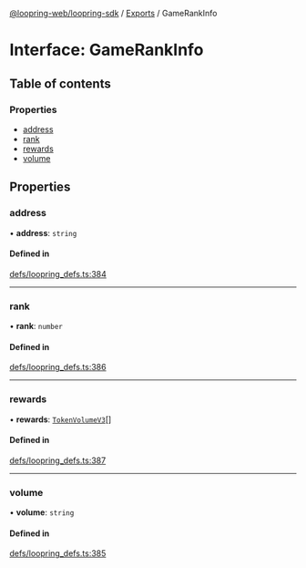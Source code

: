 [@loopring-web/loopring-sdk](../README.md) / [Exports](../modules.md) / GameRankInfo

# Interface: GameRankInfo

## Table of contents

### Properties

- [address](GameRankInfo.md#address)
- [rank](GameRankInfo.md#rank)
- [rewards](GameRankInfo.md#rewards)
- [volume](GameRankInfo.md#volume)

## Properties

### address

• **address**: `string`

#### Defined in

[defs/loopring_defs.ts:384](https://github.com/Loopring/loopring_sdk/blob/538bd47/src/defs/loopring_defs.ts#L384)

___

### rank

• **rank**: `number`

#### Defined in

[defs/loopring_defs.ts:386](https://github.com/Loopring/loopring_sdk/blob/538bd47/src/defs/loopring_defs.ts#L386)

___

### rewards

• **rewards**: [`TokenVolumeV3`](TokenVolumeV3.md)[]

#### Defined in

[defs/loopring_defs.ts:387](https://github.com/Loopring/loopring_sdk/blob/538bd47/src/defs/loopring_defs.ts#L387)

___

### volume

• **volume**: `string`

#### Defined in

[defs/loopring_defs.ts:385](https://github.com/Loopring/loopring_sdk/blob/538bd47/src/defs/loopring_defs.ts#L385)
